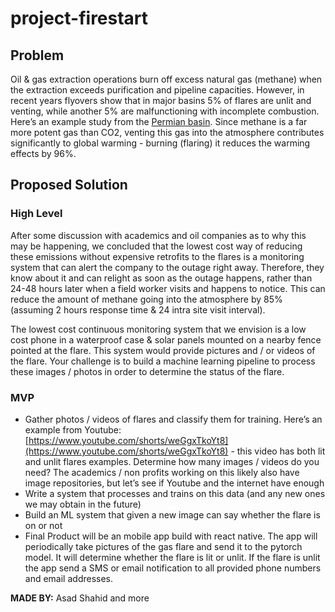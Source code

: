 # project-firestart
## **Problem**

Oil & gas extraction operations burn off excess natural gas (methane) when the extraction exceeds purification and pipeline capacities. However, in recent years flyovers show that in major basins 5% of flares are unlit and venting, while another 5% are malfunctioning with incomplete combustion. Here’s an example study from the [Permian basin](https://www.edf.org/media/through-turbulent-year-edf-data-show-permian-oil-and-gas-operators-consistently-failed-keep). Since methane is a far more potent gas than CO2, venting this gas into the atmosphere contributes significantly to global warming - burning (flaring)  it reduces the warming effects by 96%.

## **Proposed Solution**

### **High Level**

After some discussion with academics and oil companies as to why this may be happening, we concluded that the lowest cost way of reducing these emissions without expensive retrofits to the flares is a monitoring system that can alert the company to the outage right away. Therefore, they know about it and can relight as soon as the outage happens, rather than 24-48 hours later when a field worker visits and happens to notice. This can reduce the amount of methane going into the atmosphere by 85% (assuming 2 hours response time & 24 intra site visit interval).

The lowest cost continuous monitoring system that we envision is a low cost phone in a waterproof case & solar panels mounted on a nearby fence pointed at the flare. This system would provide pictures and / or videos of the flare. Your challenge is to build a machine learning pipeline to process these images  / photos in order to determine the status of the flare.

### **MVP**

- Gather photos / videos of flares and classify them for training. Here’s an example from Youtube: [https://www.youtube.com/shorts/weGgxTkoYt8](https://www.youtube.com/shorts/weGgxTkoYt8) - this video has both lit and unlit flares examples. Determine how many images / videos do you need? The academics / non profits working on this likely also have image repositories, but let’s see if Youtube and the internet have enough
- Write a system that processes and trains on this data (and any new ones we may obtain in the future)
- Build an ML system that given a new image can say whether the flare is on or not
- Final Product will be an mobile app build with react native. The app will periodically take pictures of the gas flare and send it to the pytorch model. It will determine whether the flare is lit or unlit. If the flare is unlit the app send a SMS or email notification to all provided phone numbers and email addresses.

**MADE BY:**
Asad Shahid and more
